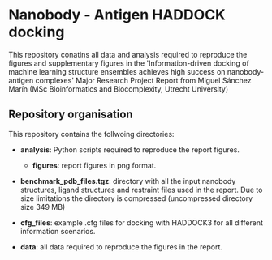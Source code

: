 # Nanobody - Antigen HADDOCK docking

This repository conatins all data and analysis required to reproduce the figures and supplementary figures in the 'Information-driven docking of machine learning structure ensembles achieves high success on nanobody-antigen complexes' Major Research Project Report from Miguel Sánchez Marín (MSc Bioinformatics and Biocomplexity, Utrecht University)

## Repository organisation
This repository contains the follwoing directories:
* **analysis**: Python scripts required to reproduce the report figures.
  * **figures**: report figures in png format.

* **benchmark_pdb_files.tgz**: directory with all the input nanobody structures, ligand structures and restraint files used in the report. Due to size limitations the directory is compressed (uncompressed directory size 349 MB)
* **cfg_files**: example .cfg files for docking with HADDOCK3 for all different information scenarios.
* **data**: all data required to reproduce the figures in the report.
